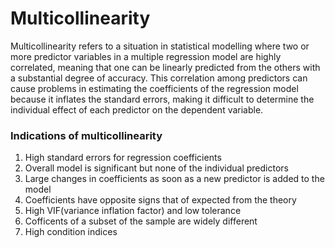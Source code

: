 # Multicollinearity


Multicollinearity refers to a situation in statistical modelling where two or more predictor variables in a multiple regression model are highly correlated, meaning that one can be linearly predicted from the others with a substantial degree of accuracy. This correlation among predictors can cause problems in estimating the coefficients of the regression model because it inflates the standard errors, making it difficult to determine the individual effect of each predictor on the dependent variable.

### Indications of multicollinearity 

1. High standard errors for regression coefficients
2. Overall model is significant but none of the individual predictors
3. Large changes in coefficients as soon as a new predictor is added to the model
4. Coefficients have opposite signs that of expected from the theory
5. High VIF(variance inflation factor) and low tolerance
6. Cofficents of a subset of the sample are widely different
7. High condition indices
